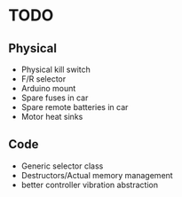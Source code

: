 # TODO

## Physical
- Physical kill switch
- F/R selector
- Arduino mount
- Spare fuses in car
- Spare remote batteries in car
- Motor heat sinks


## Code
- Generic selector class
- Destructors/Actual memory management
- better controller vibration abstraction
